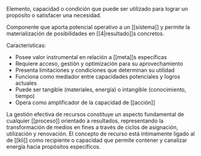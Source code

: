 Elemento, capacidad o condición que puede ser utilizado para lograr un propósito o satisfacer una necesidad. 

Componente que aporta potencial operativo a un [[sistema]] y permite la materialización de posibilidades en [[4|resultado]]s concretos.

Características:
- Posee valor instrumental en relación a [[meta]]s específicas
- Requiere acceso, gestión y optimización para su aprovechamiento
- Presenta limitaciones y condiciones que determinan su utilidad
- Funciona como mediador entre capacidades potenciales y logros actuales
- Puede ser tangible (materiales, energía) o intangible (conocimiento, tiempo)
- Opera como amplificador de la capacidad de [[acción]]

La gestión efectiva de recursos constituye un aspecto fundamental de cualquier [[proceso]] orientado a resultados, representando la transformación de medios en fines a través de ciclos de asignación, utilización y renovación. El concepto de recurso está íntimamente ligado al de [[kli]] como recipiente o capacidad que permite contener y canalizar energía hacia propósitos específicos.

